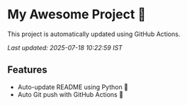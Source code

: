 # My Awesome Project 🚀

This project is automatically updated using GitHub Actions.

_Last updated: 2025-07-18 10:22:59 IST_

## Features
- Auto-update README using Python 🐍
- Auto Git push with GitHub Actions 🤖
